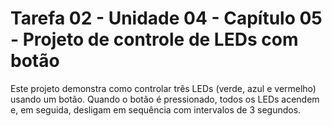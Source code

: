 # Tarefa 02 - Unidade 04 - Capítulo 05 - Projeto de controle de LEDs com botão  

Este projeto demonstra como controlar três LEDs (verde, azul e vermelho) usando um botão. Quando o botão é pressionado, todos os LEDs acendem e, em seguida, desligam em sequência com intervalos de 3 segundos.  




